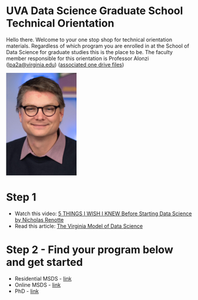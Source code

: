 # UVA Data Science Graduate School Technical Orientation
Hello there. Welcome to your one stop shop for technical orientation materials. Regardless of which program you are enrolled in at the School of Data Science for graduate studies this is the place to be. The faculty member responsible for this orientation is Professor Alonzi (lpa2a@virginia.edu) ([associated one drive files](https://myuva-my.sharepoint.com/:f:/r/personal/lpa2a_virginia_edu/Documents/TEACHING-residential-msds-orientation?csf=1&web=1&e=02zvIr))

![](content/images/smile-crop-crop.png)

# Step 1
* Watch this video: [5 THINGS I WISH I KNEW Before Starting Data Science by Nicholas Renotte](https://youtu.be/B5emClQf_I4)
* Read this article: [The Virginia Model of Data Science](https://ontoligent.github.io/four-plus-one-model/)

# Step 2 - Find your program below and get started
* Residential MSDS - [link](residential-msds/README.md)
* Online MSDS - [link](online-msds/README.md)
* PhD - [link](phd/README.md)



